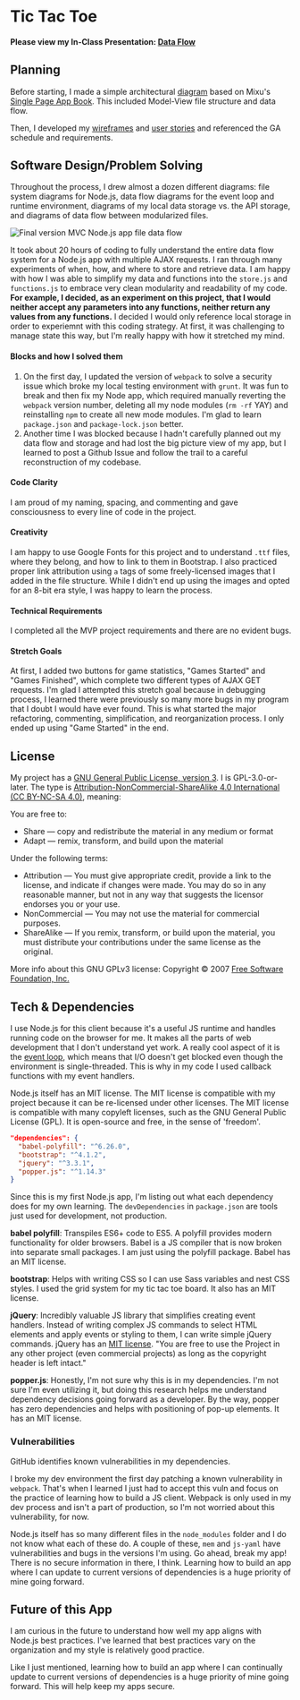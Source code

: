 # Tic Tac Toe

#### Please view my In-Class Presentation: [Data Flow](https://docs.google.com/presentation/d/1VrIDJJBE6LSg3xalpIAQN0SlWDuvWrLoi6ZCe36Lr18/present?usp=sharing)

## Planning
Before starting, I made a simple architectural [diagram](https://i.imgur.com/XN3zr7a.jpg) based on Mixu's [Single Page App Book](http://singlepageappbook.com/goal.html). This included Model-View file structure and data flow.

Then, I developed my [wireframes](https://i.imgur.com/uguLEY0.png) and [user stories](./user_stories.md) and referenced the GA schedule and requirements.

## Software Design/Problem Solving

Throughout the process, I drew almost a dozen different diagrams: file system diagrams for Node.js, data flow diagrams for the event loop and runtime environment, diagrams of my local data storage vs. the API storage, and diagrams of data flow between modularized files.

![Final version MVC Node.js app file data flow](https://i.imgur.com/Ehwj8kN.png)

It took about 20 hours of coding to fully understand the entire data flow system for a Node.js app with multiple AJAX requests. I ran through many experiments of when, how, and where to store and retrieve data. I am happy with how I was able to simplify my data and functions into the `store.js` and `functions.js` to embrace very clean modularity and readability of my code. **For example, I decided, as an experiment on this project, that I would neither accept any parameters into any functions, neither return any values from any functions.** I decided I would only reference local storage in order to experiemnt with this coding strategy. At first, it was challenging to manage state this way, but I'm really happy with how it stretched my mind.

#### Blocks and how I solved them
1. On the first day, I updated the version of `webpack` to solve a security issue which broke my local testing environment with `grunt`. It was fun to break and then fix my Node app, which required manually reverting the `webpack` version number, deleting all my node modules (`rm -rf` YAY) and reinstalling `npm` to create all new mode modules. I'm glad to learn `package.json` and `package-lock.json` better.
2. Another time I was blocked because I hadn't carefully planned out my data flow and storage and had lost the big picture view of my app, but I learned to post a Github Issue and follow the trail to a careful reconstruction of my codebase.

#### Code Clarity

I am proud of my naming, spacing, and commenting and gave consciousness to every line of code in the project.

#### Creativity

I am happy to use Google Fonts for this project and to understand `.ttf` files, where they belong, and how to link to them in Bootstrap. I also practiced proper link attribution using `a` tags of some freely-licensed images that I added in the file structure. While I didn't end up using the images and opted for an 8-bit era style, I was happy to learn the process.

#### Technical Requirements

I completed all the MVP project requirements and there are no evident bugs.

#### Stretch Goals
At first, I added two buttons for game statistics, "Games Started" and "Games Finished", which complete two different types of AJAX GET requests. I'm glad I attempted this stretch goal because in debugging process, I learned there were previously so many more bugs in my program that I doubt I would have ever found. This is what started the major refactoring, commenting, simplification, and reorganization process. I only ended up using "Game Started" in the end.


## License
My project has a [GNU General Public License, version 3](https://www.gnu.org/licenses/gpl-3.0.txt). I is GPL-3.0-or-later. The type is [Attribution-NonCommercial-ShareAlike 4.0 International (CC BY-NC-SA 4.0)](https://creativecommons.org/licenses/by-nc-sa/4.0/), meaning:

You are free to:
* Share — copy and redistribute the material in any medium or format
* Adapt — remix, transform, and build upon the material

Under the following terms:
* Attribution — You must give appropriate credit, provide a link to the license, and indicate if changes were made. You may do so in any reasonable manner, but not in any way that suggests the licensor endorses you or your use.
* NonCommercial — You may not use the material for commercial purposes.
* ShareAlike — If you remix, transform, or build upon the material, you must distribute your contributions under the same license as the original.

More info about this GNU GPLv3 license: Copyright © 2007 [Free Software Foundation, Inc.](https://fsf.org/)

## Tech & Dependencies
I use Node.js for this client because it's a useful JS runtime and handles running code on the browser for me. It makes all the parts of web development that I don't understand yet work. A really cool aspect of it is the [event loop](https://www.youtube.com/watch?v=8aGhZQkoFbQ), which means that I/O doesn't get blocked even though the environment is single-threaded. This is why in my code I used callback functions with my event handlers.

Node.js itself has an MIT license. The MIT license is compatible with my project because it can be re-licensed under other licenses. The MIT license is compatible with many copyleft licenses, such as the GNU General Public License (GPL). It is open-source and free, in the sense of 'freedom'.

```json
"dependencies": {
  "babel-polyfill": "^6.26.0",
  "bootstrap": "^4.1.2",
  "jquery": "^3.3.1",
  "popper.js": "^1.14.3"
}
```

Since this is my first Node.js app, I'm listing out what each dependency does for my own learning. The `devDependencies` in `package.json` are tools just used for development, not production.

**babel polyfill**: Transpiles ES6+ code to ES5. A polyfill provides modern functionality for older browsers. Babel is a JS compiler that is now broken into separate small packages. I am just using the polyfill package. Babel has an MIT license.

**bootstrap**: Helps with writing CSS so I can use Sass variables and nest CSS styles. I used the grid system for my tic tac toe board. It also has an MIT license.

**jQuery**: Incredibly valuable JS library that simplifies creating event handlers. Instead of writing complex JS commands to select HTML elements and apply events or styling to them, I can write simple jQuery commands. jQuery has an [MIT license](https://jquery.org/license/). "You are free to use the Project in any other project (even commercial projects) as long as the copyright header is left intact."

**popper.js**: Honestly, I'm not sure why this is in my dependencies. I'm not sure I'm even utilizing it, but doing this research helps me understand dependency decisions going forward as a developer. By the way, popper has zero dependencies and helps with positioning of pop-up elements. It has an MIT license.

### Vulnerabilities
GitHub identifies known vulnerabilities in my dependencies.

I broke my dev environment the first day patching a known vulnerability in `webpack`. That's when I learned I just had to accept this vuln and focus on the practice of learning how to build a JS client. Webpack is only used in my dev process and isn't a part of production, so I'm not worried about this vulnerability, for now.

Node.js itself has so many different files in the `node_modules` folder and I do not know what each of these do. A couple of these, `mem` and `js-yaml` have vulnerabilities and bugs in the versions I'm using. Go ahead, break my app! There is no secure information in there, I think. Learning how to build an app where I can update to current versions of dependencies is a huge priority of mine going forward.

## Future of this App
I am curious in the future to understand how well my app aligns with Node.js best practices. I've learned that best practices vary on the organization and my style is relatively good practice.

Like I just mentioned, learning how to build an app where I can continually update to current versions of dependencies is a huge priority of mine going forward. This will help keep my apps secure.
